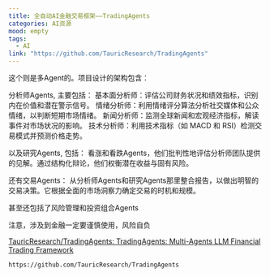 ```yaml
---
title: 全自动AI金融交易框架——TradingAgents
categories: AI资源
mood: empty
tags:
  - AI
link: "https://github.com/TauricResearch/TradingAgents"
---
```


这个则是多Agent的。项目设计的架构包含：

分析师Agents, 主要包括：
基本面分析师：评估公司财务状况和绩效指标，识别内在价值和潜在警示信号。
情绪分析师：利用情绪评分算法分析社交媒体和公众情绪，以判断短期市场情绪。
新闻分析师：监测全球新闻和宏观经济指标，解读事件对市场状况的影响。
技术分析师：利用技术指标（如 MACD 和 RSI）检测交易模式并预测价格走势。

以及研究Agents, 包括：
看涨和看跌Agents，他们批判性地评估分析师团队提供的见解。通过结构化辩论，他们权衡潜在收益与固有风险。

还有交易Agents：
从分析师Agents和研究Agents那里整合报告，以做出明智的交易决策。它根据全面的市场洞察力确定交易的时机和规模。

甚至还包括了风险管理和投资组合Agents

注意，涉及到金融一定要谨慎使用，风险自负

 [TauricResearch/TradingAgents: TradingAgents: Multi-Agents LLM Financial Trading Framework](https://github.com/TauricResearch/TradingAgents) 

`https://github.com/TauricResearch/TradingAgents`
